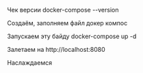 Чек версии
docker-compose --version

Создаём, заполняем файл докер компос

Запускаем эту байду 
docker-compose up -d

Залетаем на http://localhost:8080

Наслаждаемся